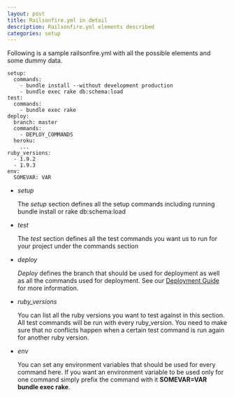 ```yaml
---
layout: post
title: Railsonfire.yml in detail
description: Railsonfire.yml elements described
categories: setup
---
```

Following is a sample railsonfire.yml with all the possible elements and some dummy data.

    setup:
      commands:
        - bundle install --without development production
        - bundle exec rake db:schema:load
    test:
      commands:
        - bundle exec rake
    deploy:
      branch: master
      commands:
        - DEPLOY_COMMANDS
      heroku:
        ...
    ruby_versions:
      - 1.9.2
      - 1.9.3
    env:
      SOMEVAR: VAR
* *setup*

    The *setup* section defines all the setup commands including running bundle install or rake db:schema:load
* *test*

    The *test* section defines all the test commands you want us to run for your project under the commands section
* *deploy*

    *Deploy* defines the branch that should be used for deployment as well as all the commands used for deployment. See our [Deployment Guide](/setup/Continuous-Deployment.html) for more information.
* *ruby_versions*

    You can list all the ruby versions you want to test against in this section. All test commands will be run with every ruby_version. You need to make sure that no conflicts happen when a certain test command is run again for another ruby version.
* *env*

    You can set any environment variables that should be used for every command here. If you want an environment variable to be used only for one command simply prefix the command with it **SOMEVAR=VAR bundle exec rake**.